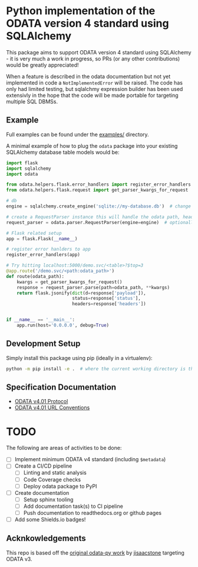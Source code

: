 # Python implementation of the ODATA version 4 standard using SQLAlchemy

This package aims to support ODATA version 4 standard using SQLAlchemy - it is very much a work in progress, so PRs (or any other contributions) would be greatly appreciated!

When a feature is described in the odata documentation but not yet implemented in code a `NotImplementedError` will be raised.
The code has only had limited testing, but sqlalchmy expression builder has been used extensivly in the hope that the code will be made portable for targeting multiple SQL DBMSs.

## Example

Full examples can be found under the [examples/](https://github.com/Liam-Deacon/odata-py/tree/master/examples) directory.

A minimal example of how to plug the `odata` package into your existing SQLAlchemy database table models would be:

```python
import flask
import sqlalchemy
import odata

from odata.helpers.flask.error_handlers import register_error_handlers
from odata.helpers.flask.request import get_parser_kwargs_for_request

# db
engine = sqlalchemy.create_engine('sqlite://my-database.db')  # change this to your own (preexisting) database and specify engine options to suit

# create a RequestParser instance this will handle the odata path, headers, query args parsing
request_parser = odata.parser.RequestParser(engine=engine)  # optionally provide tables and dialect kwargs

# Flask related setup
app = flask.Flask(__name__)

# register error hanlders to app
register_error_handlers(app)

# Try hitting localhost:5000/demo.svc/<table>?$top=3
@app.route('/demo.svc/<path:odata_path>')
def route(odata_path):
    kwargs = get_parser_kwargs_for_request()
    response = request_parser.parse(path=odata_path, **kwargs)
    return flask.jsonify(dict(d=response['payload']),
                         status=response['status'],
                         headers=response['headers'])


if __name__ == '__main__':
    app.run(host='0.0.0.0', debug=True)

```

## Development Setup

Simply install this package using pip (ideally in a virtualenv):

```bash
python -m pip install -e .  # where the current working directory is the repo root
```

## Specification Documentation

- [ODATA v4.01 Protocol](https://docs.oasis-open.org/odata/odata/v4.01/odata-v4.01-part1-protocol.html)
- [ODATA v4.01 URL Conventions](https://docs.oasis-open.org/odata/odata/v4.01/os/part2-url-conventions/odata-v4.01-os-part2-url-conventions.html)

# TODO

The following are areas of activities to be done:

- [ ] Implement minimum ODATA v4 standard (including `$metadata`)
- [ ] Create a CI/CD pipeline
    - [ ] Linting and static analysis
    - [ ] Code Coverage checks
    - [ ] Deploy odata package to PyPI
- [ ] Create documentation
    - [ ] Setup sphinx tooling
    - [ ] Add documentation task(s) to CI pipeline
    - [ ] Push documentation to readthedocs.org or github pages
- [ ] Add some Shields.io badges!

## Acknkowledgements

This repo is based off the [original odata-py work](https://github.com/jisaacstone/odata-py) by [jisaacstone](https://github.com/jisaacstone) targeting ODATA v3. 

